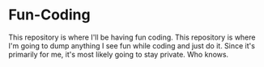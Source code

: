 # Fun-Coding
This repository is where I'll be having fun coding. This repository is where I'm going to dump anything I see fun while coding and just do it. Since it's primarily for me, it's most likely going to stay private. Who knows.
